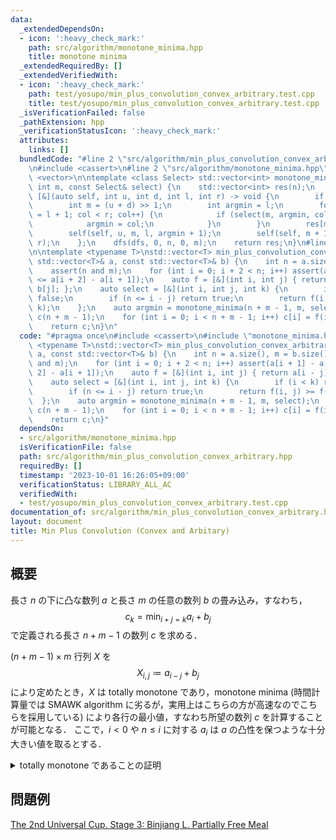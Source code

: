 ```yaml
---
data:
  _extendedDependsOn:
  - icon: ':heavy_check_mark:'
    path: src/algorithm/monotone_minima.hpp
    title: monotone minima
  _extendedRequiredBy: []
  _extendedVerifiedWith:
  - icon: ':heavy_check_mark:'
    path: test/yosupo/min_plus_convolution_convex_arbitrary.test.cpp
    title: test/yosupo/min_plus_convolution_convex_arbitrary.test.cpp
  _isVerificationFailed: false
  _pathExtension: hpp
  _verificationStatusIcon: ':heavy_check_mark:'
  attributes:
    links: []
  bundledCode: "#line 2 \"src/algorithm/min_plus_convolution_convex_arbitrary.hpp\"\
    \n#include <cassert>\n#line 2 \"src/algorithm/monotone_minima.hpp\"\n#include\
    \ <vector>\n\ntemplate <class Select> std::vector<int> monotone_minima(int n,\
    \ int m, const Select& select) {\n    std::vector<int> res(n);\n    auto dfs =\
    \ [&](auto self, int u, int d, int l, int r) -> void {\n        if (u == d) return;\n\
    \        int m = (u + d) >> 1;\n        int argmin = l;\n        for (int col\
    \ = l + 1; col < r; col++) {\n            if (select(m, argmin, col)) {\n    \
    \            argmin = col;\n            }\n        }\n        res[m] = argmin;\n\
    \        self(self, u, m, l, argmin + 1);\n        self(self, m + 1, d, argmin,\
    \ r);\n    };\n    dfs(dfs, 0, n, 0, m);\n    return res;\n}\n#line 4 \"src/algorithm/min_plus_convolution_convex_arbitrary.hpp\"\
    \n\ntemplate <typename T>\nstd::vector<T> min_plus_convolution_convex_arbitrary(const\
    \ std::vector<T>& a, const std::vector<T>& b) {\n    int n = a.size(), m = b.size();\n\
    \    assert(n and m);\n    for (int i = 0; i + 2 < n; i++) assert(a[i + 1] - a[i]\
    \ <= a[i + 2] - a[i + 1]);\n    auto f = [&](int i, int j) { return a[i - j] +\
    \ b[j]; };\n    auto select = [&](int i, int j, int k) {\n        if (i < k) return\
    \ false;\n        if (n <= i - j) return true;\n        return f(i, j) >= f(i,\
    \ k);\n    };\n    auto argmin = monotone_minima(n + m - 1, m, select);\n    std::vector<T>\
    \ c(n + m - 1);\n    for (int i = 0; i < n + m - 1; i++) c[i] = f(i, argmin[i]);\n\
    \    return c;\n}\n"
  code: "#pragma once\n#include <cassert>\n#include \"monotone_minima.hpp\"\n\ntemplate\
    \ <typename T>\nstd::vector<T> min_plus_convolution_convex_arbitrary(const std::vector<T>&\
    \ a, const std::vector<T>& b) {\n    int n = a.size(), m = b.size();\n    assert(n\
    \ and m);\n    for (int i = 0; i + 2 < n; i++) assert(a[i + 1] - a[i] <= a[i +\
    \ 2] - a[i + 1]);\n    auto f = [&](int i, int j) { return a[i - j] + b[j]; };\n\
    \    auto select = [&](int i, int j, int k) {\n        if (i < k) return false;\n\
    \        if (n <= i - j) return true;\n        return f(i, j) >= f(i, k);\n  \
    \  };\n    auto argmin = monotone_minima(n + m - 1, m, select);\n    std::vector<T>\
    \ c(n + m - 1);\n    for (int i = 0; i < n + m - 1; i++) c[i] = f(i, argmin[i]);\n\
    \    return c;\n}"
  dependsOn:
  - src/algorithm/monotone_minima.hpp
  isVerificationFile: false
  path: src/algorithm/min_plus_convolution_convex_arbitrary.hpp
  requiredBy: []
  timestamp: '2023-10-01 16:26:05+09:00'
  verificationStatus: LIBRARY_ALL_AC
  verifiedWith:
  - test/yosupo/min_plus_convolution_convex_arbitrary.test.cpp
documentation_of: src/algorithm/min_plus_convolution_convex_arbitrary.hpp
layout: document
title: Min Plus Convolution (Convex and Arbitary)
---
```


## 概要
長さ $n$ の下に凸な数列 $a$ と長さ $m$ の任意の数列 $b$ の畳み込み，すなわち，
$$
c_k = \min_{i + j = k} a_i + b_j
$$
で定義される長さ $n + m - 1$ の数列 $c$ を求める．

$(n + m - 1) \times m$ 行列 $X$ を
$$
X_{i, j} \coloneqq a_{i - j} + b_j
$$
により定めたとき，$X$ は totally monotone であり，monotone minima (時間計算量では SMAWK algorithm に劣るが，実用上はこちらの方が高速なのでこちらを採用している) により各行の最小値，すなわち所望の数列 $c$ を計算することが可能となる．
ここで，$i < 0$ や $n \leq i$ に対する $a_i$ は $a$ の凸性を保つような十分大きい値を取るとする．

<details>
<summary>totally monotone であることの証明</summary>
<div>

$X$ の任意の $2$ 次正方部分行列が monotone であることを示せば良い．
$X$ の行 $i, i^\prime\ (i < i^\prime)$ 及び列 $j, j^\prime\ (j < j^\prime)$ を取り出した部分行列を考える．
$X_{i, j} > X_{i, j^\prime} \implies X_{i^\prime, j} > X_{i^\prime, j^\prime}$ を示せば十分だが，これは $i < i^\prime$ より，
$$
0 < X_{i, j} - X_{i, j^\prime} = a_{i - j} - a_{i - j^\prime} \leq a_{i^\prime - j} - a_{i^\prime - j^\prime} = X_{i^\prime, j} - X_{i^\prime, j^\prime}
$$
だから成立する．

$\blacksquare$

</div>
</details>


## 問題例
[The 2nd Universal Cup. Stage 3: Binjiang L. Partially Free Meal](https://contest.ucup.ac/contest/1358/problem/7523)